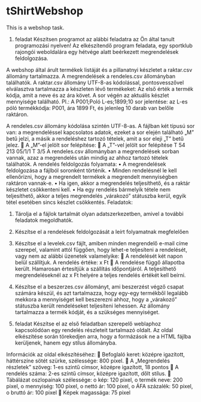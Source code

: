 # tShirtWebshop
This is a webshop task.
1. feladat
Készítsen programot az alábbi feladatra az Ön által tanult programozási nyelven!
Az elkészítendő program feladata, egy sportklub rajongói weboldalára egy hétvége alatt 
beérkezett megrendelések feldolgozása.

A webshop által árult termékek listáját és a pillanatnyi készletet a raktar.csv állomány 
tartalmazza. A megrendelések a rendeles.csv állományban találhatók.
A raktar.csv állomány UTF-8-as kódolással, pontosvesszővel elválasztva tartalmazza a 
készleten lévő termékeket: 
Az első érték a termék kódja, amit a neve és az ára követ. A sor végén az aktuális készlet 
mennyisége található.
Pl.: A P001;Poló L-es;1899;10 sor jelentése: az L-es póló termékkódja: P001, ára 1899 Ft, 
és jelenleg 10 darab van belőle raktáron.

A rendeles.csv állomány kódolása szintén UTF-8-as.
A fájlban két típusú sor van: a megrendeléssel kapcsolatos adatok, ezeket a sor elején 
található „M” betű jelzi, a másik a rendeléshez tartozó tételek, amit a sor eleji „T” betű 
jelez.
 A „M”-el jelölt sor felépítése: 
 A „T”-vel jelölt sor felépítése
T 54 213 05/1/1
T 3/5
A rendeles.csv állományban a megrendelések sorban vannak, azaz a megrendelés után 
mindig az ahhoz tartozó tételek találhatók. 
A rendelés feldolgozás folyamata: 
• A megrendelések feldolgozása a fájlból soronként történik. 
• Minden rendelésnél le kell ellenőrizni, hogy a megrendelt termékek a megrendelt 
mennyiségben raktáron vannak-e. 
• Ha igen, akkor a megrendelés teljesíthető, és a raktár készletet csökkenteni kell. 
• Ha egy rendelés bármelyik tétele nem teljesíthető, akkor a teljes megrendelés 
„várakozó” státuszba kerül, egyik tétel esetében sincs készlet csökkentés.
Feladatok: 
  1. Tárolja el a fájlok tartalmát olyan adatszerkezetben, amivel a további feladatok 
megoldhatók.
  2. Készítse el a rendelések feldolgozását a leírt folyamatnak megfelelően
  3. Készítse el a levelek.csv fájlt, amiben minden megrendelő e-mail címe szerepel, 
valamint attól függően, hogy lehet-e teljesíteni a rendelését, vagy nem az alábbi 
üzenetek valamelyike: 
 A rendelését két napon belül szállítjuk. A rendelés értéke: x Ft
 A rendelése függő állapotba került. Hamarosan értesítjük a szállítás 
időpontjáról.
A teljesíthető megrendeléseknél az x Ft helyére a teljes rendelés értékét kell beírni.

  4. Készítse el a beszerzes.csv állományt, ami beszerzést végző csapat számára készül, 
és azt tartalmazza, hogy egy-egy termékből legalább mekkora a mennyiséget kell 
beszerezni ahhoz, hogy a „várakozó” státuszba került rendeléseket teljesíteni 
lehessen. Az állomány tartalmazza a termék kódját, és a szükséges mennyiséget.

2. feladat 
Készítse el az első feladatban szerepelő weblaphoz kapcsolódóan egy rendelés 
részleteit tartalmazó oldalt.
Az oldal elkészítése során törekedjen arra, hogy a formázások ne a HTML fájlba 
kerüljenek, hanem egy stílus állományba.


Információk az oldal elkészítéséhez:
 Befoglaló keret: középre igazított, háttérszíne sötét szürke, szélessége: 800 pixel.
 A „Megrendelés részletek” szöveg: 1-es szintű címsor, középre igazított, 18 pontos
 A rendelés száma: 2-es színtű címsor, középre igazított, dőlt stílus.
 Tábálázat oszlopainak szélessége:
o kép: 120 pixel,
o termék neve: 200 pixel,
o mennyiség: 100 pixel,
o nettó ár: 100 pixel,
o ÁFA százalék: 50 pixel,
o bruttó ár: 100 pixel
 Képek magassága: 75 pixel
